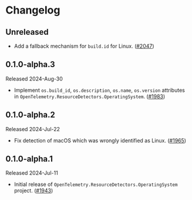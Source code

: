 # Changelog

## Unreleased

* Add a fallback mechanism for `build.id` for Linux.
  ([#2047](https://github.com/open-telemetry/opentelemetry-dotnet-contrib/pull/2047))


## 0.1.0-alpha.3

Released 2024-Aug-30

* Implement
  `os.build_id`,
  `os.description`,
  `os.name`,
  `os.version` attributes in
  `OpenTelemetry.ResourceDetectors.OperatingSystem`.
  ([#1983](https://github.com/open-telemetry/opentelemetry-dotnet-contrib/pull/1983))

## 0.1.0-alpha.2

Released 2024-Jul-22

* Fix detection of macOS which was wrongly identified as Linux.
  ([#1965](https://github.com/open-telemetry/opentelemetry-dotnet-contrib/pull/1965))

## 0.1.0-alpha.1

Released 2024-Jul-11

* Initial release of
  `OpenTelemetry.ResourceDetectors.OperatingSystem`
  project.
  ([#1943](https://github.com/open-telemetry/opentelemetry-dotnet-contrib/pull/1943))
